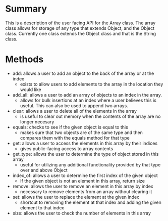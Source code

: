 # Summary
This is a description of the user facing API for the Array class. The array class allows for storage of any type that extends Object, and the Object class. Currently one class extends the Object class and that is the String class.

# Methods

* add: allows a user to add an object to the back of the array or at the index
    * exists to allow users to add elements to the array in the location they would like
* add_all: allows a user to add an array of objects to an index in the array.
    * allows for bulk insertions at an index where a user believes this is useful. This can also be used to append two arrays.
* clear: allows a user to delete all of the elements in the array
    * is useful to clear out memory when the contents of the array are no longer necesary
* equals: checks to see if the given object is equal to this
    * makes sure that two objects are of the same type and then compares them with the equals method for that type
* get: allows a user to access the elements in this array by their indices
    * gives public-facing access to array contents
* get_type: allows the user to determine the type of object stored in this array
    * useful for utilizing any additional functionality provided by that type over and above Object
* index_of: allows a user to determine the first index of the given object
    * If the given object is not an element in this array, return size
* remove: allows the user to remove an element in this array by index
    * necessary to remove elements from an array without clearing it
* set: allows the user to replace the element at the given index
    * shortcut to removing the element at that index and adding the given element to that index
* size: allows the user to check the number of elements in this array
